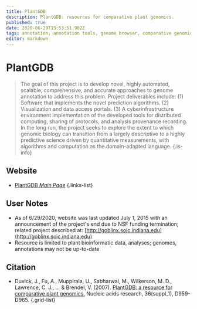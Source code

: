 ```yaml
---
title: PlantGDB
description: PlantGDB: resources for comparative plant genomics.
published: true
date: 2020-06-29T15:53:51.902Z
tags: annotation, annotation tools, genome browser, comparative genomics, database, eukaryotes, sequence annotation, eukaryota, organism-specific
editor: markdown
---
```


# PlantGDB

> The goal of this project is to develop novel, highly automated, scalable, comprehensive, and accurate approaches to genome annotation to address this problem. Project deliverables include:
(1) Software that implements the novel prediction algorithms.
(2) Visualization and data access portals.
(3) A cyberinfrastructure environment implementation of the developed tools for distributed computing, sharing of protocols, and analysis provenance recording.
&NewLine;
In the long run, the project seeks to explore the extent to which genomic biology can transition from a largely descriptive to a highly predictive science driven by quantitative measurements, with algorithms and computation as the domain-adapted language.
{.is-info}

 

## Website 

- [PlantGDB *Main Page*](http://www.plantgdb.org/)
 {.links-list}

## User Notes

- As of 6/29/2020, website was last updated July 1, 2015 with an announcement of the project's end due to NSF funding termination; related project described at: [http://goblinx.soic.indiana.edu](http://goblinx.soic.indiana.edu)
- Resource is limited to plant bioinformatic data, analyses; genomes, annotations may not be up-to-date



## Citation 

- Duvick, J., Fu, A., Muppirala, U., Sabharwal, M., Wilkerson, M. D., Lawrence, C. J., ... & Brendel, V. (2007). [PlantGDB: a resource for comparative plant genomics.](https://academic.oup.com/nar/article/36/suppl_1/D959/2505797) Nucleic acids research, 36(suppl_1), D959-D965.
{.grid-list}